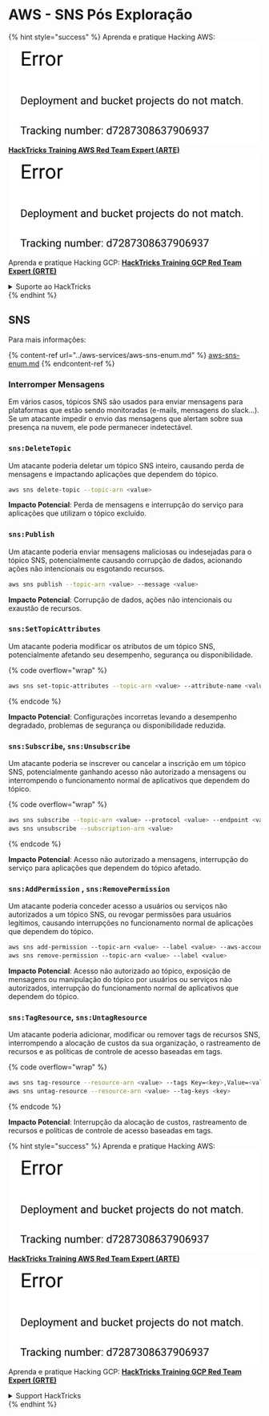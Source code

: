 # AWS - SNS Pós Exploração

{% hint style="success" %}
Aprenda e pratique Hacking AWS:<img src="../../../.gitbook/assets/image (1) (1).png" alt="" data-size="line">[**HackTricks Training AWS Red Team Expert (ARTE)**](https://training.hacktricks.xyz/courses/arte)<img src="../../../.gitbook/assets/image (1) (1).png" alt="" data-size="line">\
Aprenda e pratique Hacking GCP: <img src="../../../.gitbook/assets/image (2).png" alt="" data-size="line">[**HackTricks Training GCP Red Team Expert (GRTE)**<img src="../../../.gitbook/assets/image (2).png" alt="" data-size="line">](https://training.hacktricks.xyz/courses/grte)

<details>

<summary>Suporte ao HackTricks</summary>

* Confira os [**planos de assinatura**](https://github.com/sponsors/carlospolop)!
* **Junte-se ao** 💬 [**grupo do Discord**](https://discord.gg/hRep4RUj7f) ou ao [**grupo do telegram**](https://t.me/peass) ou **siga**-nos no **Twitter** 🐦 [**@hacktricks\_live**](https://twitter.com/hacktricks\_live)**.**
* **Compartilhe truques de hacking enviando PRs para os** [**HackTricks**](https://github.com/carlospolop/hacktricks) e [**HackTricks Cloud**](https://github.com/carlospolop/hacktricks-cloud) repositórios do github.

</details>
{% endhint %}

## SNS

Para mais informações:

{% content-ref url="../aws-services/aws-sns-enum.md" %}
[aws-sns-enum.md](../aws-services/aws-sns-enum.md)
{% endcontent-ref %}

### Interromper Mensagens

Em vários casos, tópicos SNS são usados para enviar mensagens para plataformas que estão sendo monitoradas (e-mails, mensagens do slack...). Se um atacante impedir o envio das mensagens que alertam sobre sua presença na nuvem, ele pode permanecer indetectável.

### `sns:DeleteTopic`

Um atacante poderia deletar um tópico SNS inteiro, causando perda de mensagens e impactando aplicações que dependem do tópico.
```bash
aws sns delete-topic --topic-arn <value>
```
**Impacto Potencial**: Perda de mensagens e interrupção do serviço para aplicações que utilizam o tópico excluído.

### `sns:Publish`

Um atacante poderia enviar mensagens maliciosas ou indesejadas para o tópico SNS, potencialmente causando corrupção de dados, acionando ações não intencionais ou esgotando recursos.
```bash
aws sns publish --topic-arn <value> --message <value>
```
**Impacto Potencial**: Corrupção de dados, ações não intencionais ou exaustão de recursos.

### `sns:SetTopicAttributes`

Um atacante poderia modificar os atributos de um tópico SNS, potencialmente afetando seu desempenho, segurança ou disponibilidade.

{% code overflow="wrap" %}
```bash
aws sns set-topic-attributes --topic-arn <value> --attribute-name <value> --attribute-value <value>
```
{% endcode %}

**Impacto Potencial**: Configurações incorretas levando a desempenho degradado, problemas de segurança ou disponibilidade reduzida.

### `sns:Subscribe`, `sns:Unsubscribe`

Um atacante poderia se inscrever ou cancelar a inscrição em um tópico SNS, potencialmente ganhando acesso não autorizado a mensagens ou interrompendo o funcionamento normal de aplicativos que dependem do tópico.

{% code overflow="wrap" %}
```bash
aws sns subscribe --topic-arn <value> --protocol <value> --endpoint <value>
aws sns unsubscribe --subscription-arn <value>
```
{% endcode %}

**Impacto Potencial**: Acesso não autorizado a mensagens, interrupção do serviço para aplicações que dependem do tópico afetado.

### `sns:AddPermission` , `sns:RemovePermission`

Um atacante poderia conceder acesso a usuários ou serviços não autorizados a um tópico SNS, ou revogar permissões para usuários legítimos, causando interrupções no funcionamento normal de aplicações que dependem do tópico.
```css
aws sns add-permission --topic-arn <value> --label <value> --aws-account-id <value> --action-name <value>
aws sns remove-permission --topic-arn <value> --label <value>
```
**Impacto Potencial**: Acesso não autorizado ao tópico, exposição de mensagens ou manipulação do tópico por usuários ou serviços não autorizados, interrupção do funcionamento normal de aplicativos que dependem do tópico.

### `sns:TagResource`, `sns:UntagResource`

Um atacante poderia adicionar, modificar ou remover tags de recursos SNS, interrompendo a alocação de custos da sua organização, o rastreamento de recursos e as políticas de controle de acesso baseadas em tags.

{% code overflow="wrap" %}
```bash
aws sns tag-resource --resource-arn <value> --tags Key=<key>,Value=<value>
aws sns untag-resource --resource-arn <value> --tag-keys <key>
```
{% endcode %}

**Impacto Potencial**: Interrupção da alocação de custos, rastreamento de recursos e políticas de controle de acesso baseadas em tags.

{% hint style="success" %}
Aprenda e pratique Hacking AWS:<img src="../../../.gitbook/assets/image (1) (1).png" alt="" data-size="line">[**HackTricks Training AWS Red Team Expert (ARTE)**](https://training.hacktricks.xyz/courses/arte)<img src="../../../.gitbook/assets/image (1) (1).png" alt="" data-size="line">\
Aprenda e pratique Hacking GCP: <img src="../../../.gitbook/assets/image (2).png" alt="" data-size="line">[**HackTricks Training GCP Red Team Expert (GRTE)**<img src="../../../.gitbook/assets/image (2).png" alt="" data-size="line">](https://training.hacktricks.xyz/courses/grte)

<details>

<summary>Support HackTricks</summary>

* Confira os [**planos de assinatura**](https://github.com/sponsors/carlospolop)!
* **Junte-se ao** 💬 [**grupo do Discord**](https://discord.gg/hRep4RUj7f) ou ao [**grupo do telegram**](https://t.me/peass) ou **siga**-nos no **Twitter** 🐦 [**@hacktricks\_live**](https://twitter.com/hacktricks\_live)**.**
* **Compartilhe truques de hacking enviando PRs para os repositórios do** [**HackTricks**](https://github.com/carlospolop/hacktricks) e [**HackTricks Cloud**](https://github.com/carlospolop/hacktricks-cloud).

</details>
{% endhint %}
